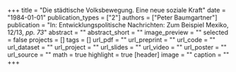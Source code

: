 +++
title = "Die städtische Volksbewegung. Eine neue soziale Kraft"
date = "1984-01-01"
publication_types = ["2"]
authors = ["Peter Baumgartner"]
publication = "In: Entwicklungspolitische Nachrichten: Zum Beispiel Mexiko, 12/13, _pp. 73_"
abstract = ""
abstract_short = ""
image_preview = ""
selected = false
projects = []
tags = []
url_pdf = ""
url_preprint = ""
url_code = ""
url_dataset = ""
url_project = ""
url_slides = ""
url_video = ""
url_poster = ""
url_source = ""
math = true
highlight = true
[header]
image = ""
caption = ""
+++
